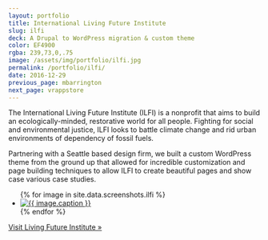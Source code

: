 ```yaml
---
layout: portfolio
title: International Living Future Institute
slug: ilfi
deck: A Drupal to WordPress migration & custom theme
color: EF4900
rgba: 239,73,0,.75
image: /assets/img/portfolio/ilfi.jpg
permalink: /portfolio/ilfi/
date: 2016-12-29
previous_page: mbarrington
next_page: vrappstore
---
```


The International Living Future Institute (ILFI) is a nonprofit that aims to build an ecologically-minded, restorative world for all people. Fighting for social and environmental justice, ILFI looks to battle climate change and rid urban environments of dependency of fossil fuels.

Partnering with a Seattle based design firm, we built a custom WordPress theme from the ground up that allowed for incredible customization and page building techniques to allow ILFI to create beautiful pages and show case various case studies.

<ul class="list-inline clearfix">
{% for image in site.data.screenshots.ilfi %}
<li class="col-xs-2">
<a href="{{image.url}}" class="thumbnail lightbox">
  <img class="img-rounded" src="{{image.thumb}}" alt="{{ image.caption }}">
</a>
</li>
{% endfor %}
</ul>

[Visit Living Future Institute &raquo;](https://living-future.org)
